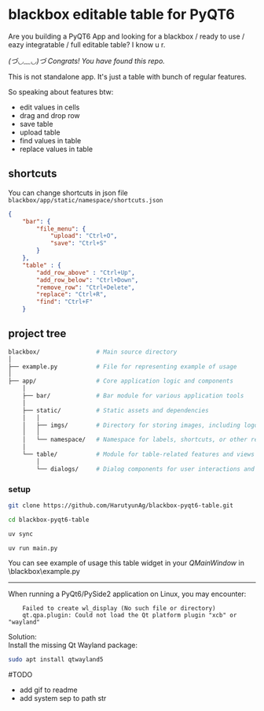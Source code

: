 # blackbox editable table for PyQT6

Are you building a PyQT6 App and looking for a blackbox / ready to use / eazy integratable / full editable table? I know u r.  

*(づ◡﹏◡)づ Congrats! You have found this repo.*  

This is not standalone app. It's just a table with bunch of regular  features. 

So speaking about features btw:
- edit values in cells
- drag and drop row
- save table
- upload table
- find values in table
- replace values in table

## shortcuts
You can change shortcuts in json file `blackbox/app/static/namespace/shortcuts.json`

```json
{
    "bar": {
        "file_menu": {
            "upload": "Ctrl+O",
            "save": "Ctrl+S"
        }
    },
    "table" : {
        "add_row_above" : "Ctrl+Up",
        "add_row_below": "Ctrl+Down",
        "remove_row": "Ctrl+Delete",
        "replace": "Ctrl+R",
        "find": "Ctrl+F"
    }
```

## project tree

```bash
blackbox/                # Main source directory
│
├── example.py           # File for representing example of usage  
│
├── app/                 # Core application logic and components  
    │
    ├── bar/             # Bar module for various application tools
    │
    ├── static/          # Static assets and dependencies  
    │   │
    │   ├── imgs/        # Directory for storing images, including logos and icons  
    │   │
    │   └── namespace/   # Namespace for labels, shortcuts, or other reusable elements  
    │
    └── table/           # Module for table-related features and views  
        │
        └── dialogs/     # Dialog components for user interactions and prompts  
```


### setup

```bash
git clone https://github.com/HarutyunAg/blackbox-pyqt6-table.git

cd blackbox-pyqt6-table

uv sync

uv run main.py
```

You can see example of usage this table widget in your *QMainWindow* in \blackbox\example.py

-----

When running a PyQt6/PySide2 application on Linux, you may encounter:
```
    Failed to create wl_display (No such file or directory)  
    qt.qpa.plugin: Could not load the Qt platform plugin "xcb" or "wayland"  
```
Solution:  
    Install the missing Qt Wayland package:  

```bash
sudo apt install qtwayland5
```

#TODO
- add gif to readme  
- add system sep to path str
